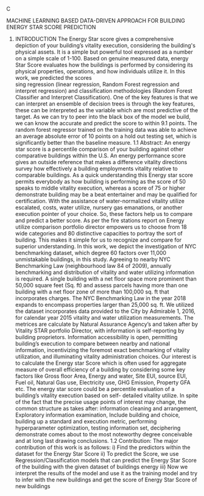 C
 
MACHINE LEARNING BASED DATA-DRIVEN APPROACH FOR 
BUILDING ENERGY STAR SCORE PREDICTION
1. INTRODUCTION
The Energy Star score gives a comprehensive depiction of your building’s vitality execution, considering the building's physical assets. It is a simple but powerful tool expressed as a number on a simple scale of 1-100. Based on genuine measured data, energy Star Score evaluates how the buildings is performed by considering its physical properties, operations, and how individuals utilize it. In this work, we predicted the scores  
sing regression (linear regression, Random Forest regression and interpret regression) and classification methodologies (Random Forest Classifier and Interpret Classification). One of the key features is that we can interpret an ensemble of decision trees is through the key features, these can be interpreted as the variable which are most predictive of the target. As we can try to peer into the black box of the model we build, we can know the accurate and predict the score to within 9.1 points. The random forest regressor trained on the training data was able to achieve an average absolute error of 10 points on a hold out testing set, which is significantly better than the baseline measure.
1.1 Abstract:  An energy star score is a percentile comparison of your building against other comparative buildings within the U.S. An energy performance score gives an outside reference that makes a difference vitality directions survey how effectively a building employments vitality relative to comparable buildings. As a quick understanding this Energy star score permits everybody as how building is performing as the score of 50 speaks to middle vitality execution, whereas a score of 75 or higher demonstrate building may be a beat entertainer and may be qualified for certification. With the assistance of water-normalized vitality utilize escalated, costs, water utilize, nursery gas emanations, or another execution pointer of your choice. So, these factors help us to compare and predict a better score. As per the fire stations report on Energy utilize comparison portfolio director empowers us to choose from 18 wide categories and 80 distinctive capacities to portray the sort of building. This makes it simple for us to recognize and compare for superior understanding.
In this work, we depict the investigation of NYC benchmarking dataset, which degree 60 factors over 
11,000 unmistakable buildings, in this study. Agreeing to nearby NYC Benchmarking Law (neighbourhood law 84 of 2009), annually benchmarking and distribution of vitality and water utilizing information is required. A single building with a net floor space more prominent than 50,000 square feet (Sq. ft) and assess parcels having more than one building with a net floor zone of more than 100,000 sq. ft that incorporates charges. The NYC Benchmarking Law in the year 2018 expands to encompass properties larger than 25,000 sq. ft. We utilized the dataset incorporates data provided to the City by Admirable 1, 2016, for calendar year 2015 vitality and water utilization measurements. The metrices are calculate by Natural Assurance Agency’s and taken after by Vitality STAR portfolio Director, with information is self-reporting by building proprietors. Information accessibility is open, permitting building’s execution to compare between nearby and national information, incentivizing the foremost exact benchmarking of vitality utilization, and illuminating vitality administration choices.
Our interest is to calculate the Energy star Score which is often used for aggregate measure of overall 
efficiency of a building by considering some key factors like Gross floor Area, Energy and water, Site EUI, source EUI, Fuel oil, Natural Gas use, Electricity use, GHG Emission, Property GFA etc. The energy star score could be a percentile evaluation of a building’s vitality execution based on self- detailed vitality utilize. In spite of the fact that the precise usage points of interest may change, the common structure as takes after: information cleaning and arrangement, Exploratory information examination, Include building and choice, building up a standard and execution metric, performing hyperparameter optimization, testing information set, deciphering demonstrate comes about to the most noteworthy degree conceivable and at long last drawing conclusions.
1.2 Contribution:
The major contribution of this work is as follows:
i)	Find the predictors within the dataset for the Energy Star Score
ii)	To predict the Score, we use Regression/Classification models that can predict the Energy Star 
Score of the building with the given dataset of buildings energy
iii)	Now we interpret the results of the model and use it as the training model and try to infer with the 
new buildings and get the score of Energy Star Score of new buildings

